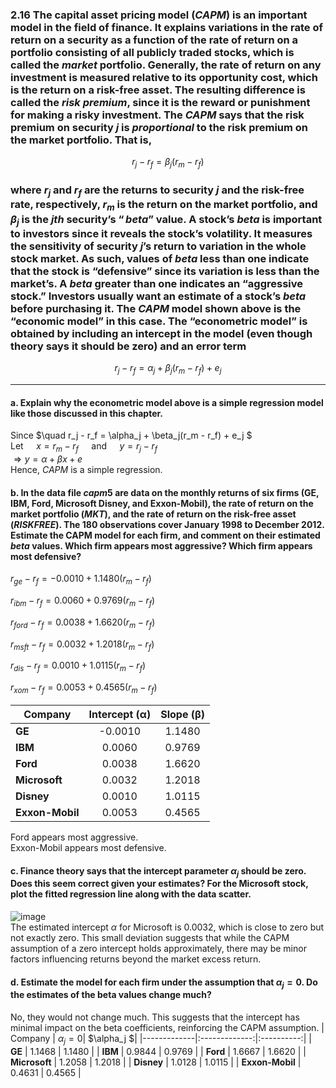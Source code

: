###  2.16  The capital asset pricing model $(CAPM)$ is an important model in the field of finance. It explains variations in the rate of return on a security as a function of the rate of return on a portfolio consisting of all publicly traded stocks, which is called the $market$ portfolio. Generally, the rate of return on any investment is measured relative to its opportunity cost, which is the return on a risk-free asset. The resulting difference is called the $risk$ $premium$, since it is the reward or punishment for making a risky investment. The $CAPM$ says that the risk premium on security $j$ is $proportional$ to the risk premium on the market portfolio. That is,
$$ r_j - r_f = \beta_j(r_m-r_f) $$
### where $r_j$ and $r_f$ are the returns to security $j$ and the risk-free rate, respectively, $r_m$ is the return on the market portfolio, and $β_j$ is the $jth$ security’s $“beta”$ value. A stock’s $beta$ is important to investors since it reveals the stock’s volatility. It measures the sensitivity of security $j$’s return to variation in the whole stock market. As such, values of $beta$ less than one indicate that the stock is “defensive” since its variation is less than the market’s. A $beta$ greater than one indicates an “aggressive stock.” Investors usually want an estimate of a stock’s $beta$ before purchasing it. The $CAPM$ model shown above is the “economic model” in this case. The “econometric model” is obtained by including an intercept in the model (even though theory says it should be zero) and an error term
$$ r_j - r_f = \alpha_j + \beta_j(r_m - r_f) + e_j $$    

-----
#### a. Explain why the econometric model above is a simple regression model like those discussed in this chapter.
Since $\quad r_j - r_f = \alpha_j + \beta_j(r_m - r_f) + e_j $  
Let $\quad x = r_m - r_f \quad$ and $\quad y = r_j - r_f$    
$\Rightarrow y = \alpha + \beta x + e$   
Hence, $CAPM$  is a simple regression.

####  b. In the data file $capm5$ are data on the monthly returns of six firms (GE, IBM, Ford, Microsoft Disney, and Exxon-Mobil), the rate of return on the market portfolio (*MKT*), and the rate of return on the risk-free asset (*RISKFREE*). The 180 observations cover January 1998 to December 2012. Estimate the CAPM model for each firm, and comment on their estimated $beta$ values. Which firm appears most aggressive? Which firm appears most defensive?
$r_{ge} - r_f = -0.0010+1.1480(r_m - r_f)$  
    
$r_{ibm} - r_f = 0.0060+0.9769(r_m - r_f)$    
    
$r_{ford} - r_f = 0.0038+1.6620(r_m - r_f)$     
    
$r_{msft} - r_f = 0.0032+1.2018(r_m - r_f)$      
     
$r_{dis} - r_f = 0.0010+1.0115(r_m - r_f)$     
       
$r_{xom} - r_f = 0.0053+0.4565(r_m - r_f)$   

| Company      | Intercept (α) | Slope (β) |
|-------------|:------------:|:----------:|
| **GE**      | -0.0010      | 1.1480     |
| **IBM**     | 0.0060       | 0.9769     |
| **Ford**    | 0.0038       | 1.6620     |
| **Microsoft** | 0.0032       | 1.2018     |
| **Disney**  | 0.0010       | 1.0115     |
| **Exxon-Mobil** | 0.0053       | 0.4565     |

Ford appears most aggressive.<br>
Exxon-Mobil appears most defensive.
####  c. Finance theory says that the intercept parameter $\alpha_j$ should be zero. Does this seem correct given your estimates? For the Microsoft stock, plot the fitted regression line along with the data scatter.
![image](https://github.com/user-attachments/assets/9486fd04-538b-4fb4-9e3b-534489c2e3bb)       
The estimated intercept $\alpha$ for Microsoft is 0.0032, which is close to zero but not exactly zero. This small deviation suggests that while the CAPM assumption of a zero intercept holds approximately, there may be minor factors influencing returns beyond the market excess return.

#### d. Estimate the model for each firm under the assumption that $\alpha_j = 0$. Do the estimates of the beta values change much?
No, they would not change much. This suggests that the intercept has minimal impact on the beta coefficients, reinforcing the CAPM assumption.
| Company     | $\alpha_j = 0$| $\alpha_j $|
|-------------|:-------------:|:----------:|
| **GE**      | 1.1468        | 1.1480     |
| **IBM**     | 0.9844        | 0.9769     |
| **Ford**    | 1.6667        | 1.6620     |
| **Microsoft** | 1.2058      | 1.2018     |
| **Disney**  | 1.0128        | 1.0115     |
| **Exxon-Mobil** | 0.4631    | 0.4565     |
